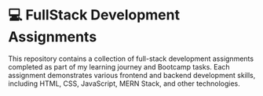 # 💻 FullStack Development Assignments

This repository contains a collection of full-stack development assignments completed as part of my learning journey and Bootcamp tasks. Each assignment demonstrates various frontend and backend development skills, including HTML, CSS, JavaScript, MERN Stack, and other technologies.
